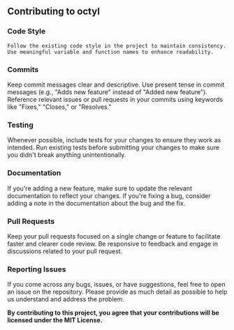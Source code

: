 ## Contributing to octyl

### Code Style

    Follow the existing code style in the project to maintain consistency.
    Use meaningful variable and function names to enhance readability.

### Commits

Keep commit messages clear and descriptive. Use present tense in commit messages (e.g., "Adds new feature" instead of "Added new feature"). Reference relevant issues or pull requests in your commits using keywords like "Fixes," "Closes," or "Resolves." 

### Testing

Whenever possible, include tests for your changes to ensure they work as intended. Run existing tests before submitting your changes to make sure you didn't break anything unintentionally.

### Documentation

If you're adding a new feature, make sure to update the relevant documentation to reflect your changes. If you're fixing a bug, consider adding a note in the documentation about the bug and the fix.

### Pull Requests

Keep your pull requests focused on a single change or feature to facilitate faster and clearer code review. Be responsive to feedback and engage in discussions related to your pull request.

### Reporting Issues

If you come across any bugs, issues, or have suggestions, feel free to open an issue on the repository. Please provide as much detail as possible to help us understand and address the problem.

**By contributing to this project, you agree that your contributions will be licensed under the MIT License.**
